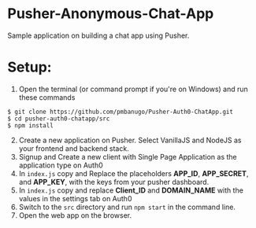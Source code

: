 # Pusher-Anonymous-Chat-App

Sample application on building a chat app using Pusher.

# Setup:
1. Open the terminal (or command prompt if you're on Windows) and run these commands

  ```
  $ git clone https://github.com/pmbanugo/Pusher-Auth0-ChatApp.git
  $ cd pusher-auth0-chatapp/src
  $ npm install
  ```
2. Create a new application on Pusher. Select VanillaJS and NodeJS as your frontend and backend stack.
3. Signup and Create a new client with Single Page Application as the application type on Auth0
4. In `index.js` copy and Replace the placeholders __APP_ID__, __APP_SECRET__, and __APP_KEY__, with the keys from your pusher dashboard.
5. In `index.js` copy and replace __Client_ID__ and __DOMAIN_NAME__ with the values in the settings tab on Auth0 
6. Switch to the `src` directory and run `npm start` in the command line.
7. Open the web app on the browser.
